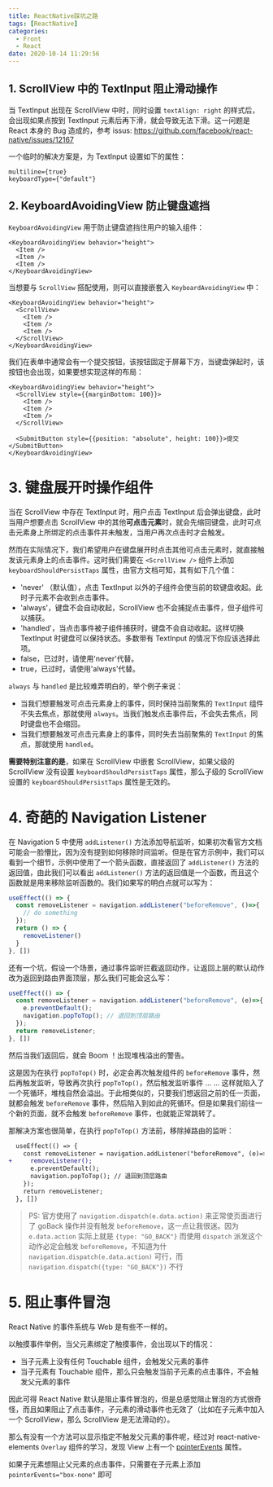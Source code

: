 ```yaml
---
title: ReactNative踩坑之路
tags: [ReactNative]
categories:
  - Front
  - React
date: 2020-10-14 11:29:56
---
```


## 1. ScrollView 中的 TextInput 阻止滑动操作

当 TextInput 出现在 ScrollView 中时，同时设置 `textAlign: right` 的样式后，会出现如果点按到 TextInput 元素后再下滑，就会导致无法下滑。这一问题是 React 本身的 Bug 造成的，参考 issus: https://github.com/facebook/react-native/issues/12167

一个临时的解决方案是，为 TextInput 设置如下的属性：

```
multiline={true}
keyboardType={"default"}
```

## 2. KeyboardAvoidingView 防止键盘遮挡

`KeyboardAvoidingView` 用于防止键盘遮挡住用户的输入组件：

```tsx
<KeyboardAvoidingView behavior="height">
  <Item />
  <Item />
  <Item />
</KeyboardAvoidingView>
```

当想要与 `ScrollView` 搭配使用，则可以直接嵌套入 `KeyboardAvoidingView` 中：

```tsx
<KeyboardAvoidingView behavior="height">
  <ScrollView>
    <Item />
    <Item />
    <Item />
  </ScrollView>
</KeyboardAvoidingView>
```

我们在表单中通常会有一个提交按钮，该按钮固定于屏幕下方，当键盘弹起时，该按钮也会出现，如果要想实现这样的布局：

```tsx
<KeyboardAvoidingView behavior="height">
  <ScrollView style={{marginBottom: 100}}>
    <Item />
    <Item />
    <Item />
  </ScrollView>

  <SubmitButton style={{position: "absolute", height: 100}}>提交</SubmitButton>
</KeyboardAvoidingView>
```

# 3. 键盘展开时操作组件

当在 ScrollView 中存在 TextInput 时，用户点击 TextInput 后会弹出键盘，此时当用户想要点击 ScrollView 中的其他**可点击元素**时，就会先缩回键盘，此时可点击元素身上所绑定的点击事件并未触发，当用户再次点击时才会触发。

然而在实际情况下，我们希望用户在键盘展开时点击其他可点击元素时，就直接触发该元素身上的点击事件。这时我们需要在 `<ScrollView />` 组件上添加 `keyboardShouldPersistTaps` 属性，由官方文档可知，其有如下几个值：

- 'never' （默认值），点击 TextInput 以外的子组件会使当前的软键盘收起。此时子元素不会收到点击事件。
- 'always'，键盘不会自动收起，ScrollView 也不会捕捉点击事件，但子组件可以捕获。
- 'handled'，当点击事件被子组件捕获时，键盘不会自动收起。这样切换 TextInput 时键盘可以保持状态。多数带有 TextInput 的情况下你应该选择此项。
- false，已过时，请使用'never'代替。
- true，已过时，请使用'always'代替。

`always` 与 `handled` 是比较难弄明白的，举个例子来说：

- 当我们想要触发可点击元素身上的事件，同时保持当前聚焦的 `TextInput` 组件不失去焦点，那就使用 `always`。当我们触发点击事件后，不会失去焦点，同时键盘也不会缩回。
- 当我们想要触发可点击元素身上的事件，同时失去当前聚焦的 `TextInput` 的焦点，那就使用 `handled`。

**需要特别注意的是**，如果在 ScrollView 中嵌套 ScrollView，如果父级的 ScrollView 没有设置 `keyboardShouldPersistTaps` 属性，那么子级的 ScrollView 设置的 `keyboardShouldPersistTaps` 属性是无效的。

# 4. 奇葩的 Navigation Listener

在 Navigation 5 中使用 `addListener()` 方法添加导航监听，如果初次看官方文档可能会一脸懵比，因为没有提到如何移除时间监听。但是在官方示例中，我们可以看到一个细节，示例中使用了一个箭头函数，直接返回了 `addListener()` 方法的返回值，由此我们可以看出 `addListener()` 方法的返回值是一个函数，而且这个函数就是用来移除监听函数的。我们如果写的明白点就可以写为：

```js
useEffect(() => {
  const removeListener = navigation.addListener("beforeRemove", ()=>{
    // do something
  });
  return () => { 
    removeListener()
  }
}, [])
```

还有一个坑，假设一个场景，通过事件监听拦截返回动作，让返回上层的默认动作改为返回到路由界面顶层，那么我们可能会这么写：

```js
useEffect(() => {
  const removeListener = navigation.addListener("beforeRemove", (e)=>{
    e.preventDefault();
    navigation.popToTop(); // 退回到顶层路由
  });
  return removeListener;
}, [])
```

然后当我们返回后，就会 Boom ！出现堆栈溢出的警告。

这是因为在执行 `popToTop()` 时，必定会再次触发组件的 `beforeRemove` 事件，然后再触发监听，导致再次执行 `popToTop()`，然后触发监听事件 ... ... 这样就陷入了一个死循环，堆栈自然会溢出。于此相类似的，只要我们想返回之前的任一页面，就都会触发 `beforeRemove` 事件，然后陷入到如此的死循环。但是如果我们前往一个新的页面，就不会触发 `beforeRemove` 事件，也就能正常跳转了。

那解决方案也很简单，在执行 `popToTop()` 方法前，移除掉路由的监听：

```diff
  useEffect(() => {
    const removeListener = navigation.addListener("beforeRemove", (e)=>{
+     removeListener();
      e.preventDefault();
      navigation.popToTop(); // 退回到顶层路由
    });
    return removeListener;
  }, [])
```

> PS: 官方使用了 `navigation.dispatch(e.data.action)` 来正常使页面进行了 goBack 操作并没有触发 `beforeRemove`，这一点让我很迷。因为 `e.data.action` 实际上就是 `{type: "GO_BACK"}` 而使用 `dispatch` 派发这个动作必定会触发 `beforeRemove`，不知道为什 `navigation.dispatch(e.data.action)` 可行，而 `navigation.dispatch({type: "GO_BACK"})` 不行

# 5. 阻止事件冒泡


React Native 的事件系统与 Web 是有些不一样的。

以触摸事件举例，当父元素绑定了触摸事件，会出现以下的情况：

- 当子元素上没有任何 Touchable 组件，会触发父元素的事件
- 当子元素有 Touchable 组件，那么只会触发当前子元素的点击事件，不会触发父元素的事件

因此可得 React Native 默认是阻止事件冒泡的，但是总感觉阻止冒泡的方式很奇怪，而且如果阻止了点击事件，子元素的滑动事件也无效了（比如在子元素中加入一个 ScrollView，那么 ScrollView 是无法滑动的）。

那么有没有一个方法可以显示指定不触发父元素的事件呢，经过对 react-native-elements `Overlay` 组件的学习，发现 View 上有一个 [pointerEvents](https://reactnative.cn/docs/view#pointerevents) 属性。

如果子元素想阻止父元素的点击事件，只需要在子元素上添加 `pointerEvents="box-none"` 即可
